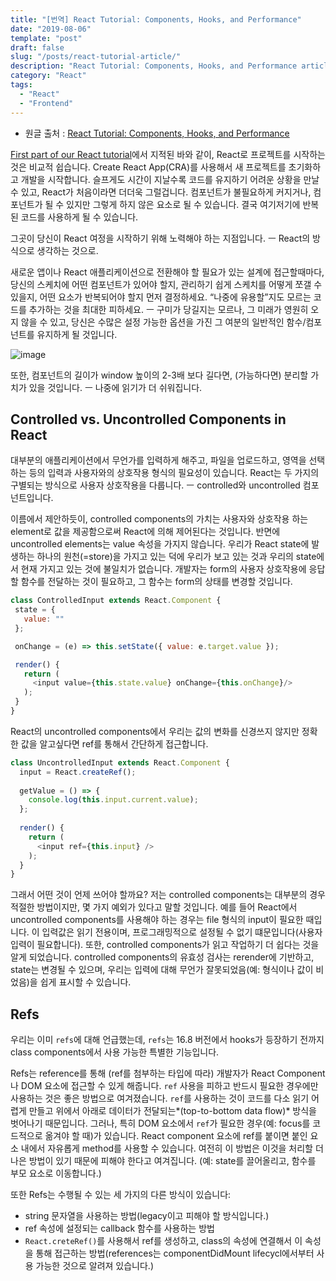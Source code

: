 ```yaml
---
title: "[번역] React Tutorial: Components, Hooks, and Performance"
date: "2019-08-06"
template: "post"
draft: false
slug: "/posts/react-tutorial-article/"
description: "React Tutorial: Components, Hooks, and Performance article을 번역한 글입니다."
category: "React"
tags:
  - "React"
  - "Frontend"
---
```


* 원글 출처 : [React Tutorial: Components, Hooks, and Performance](https://www.toptal.com/react/react-tutorial-pt2)

[First part of our React tutorial](https://www.toptal.com/react/react-tutorial-pt1)에서 지적된 바와 같이, React로 프로젝트를 시작하는 것은 비교적 쉽습니다. Create React App(CRA)를 사용해서 새 프로젝트를 초기화하고 개발을 시작합니다. 슬프게도 시간이 지날수록 코드를 유지하기 어려운 상황을 만날 수 있고, React가 처음이라면 더더욱 그럴겁니다. 컴포넌트가 불필요하게 커지거나, 컴포넌트가 될 수 있지만 그렇게 하지 않은 요소로 될 수 있습니다. 결국 여기저기에 반복된 코드를 사용하게 될 수 있습니다.

그곳이 당신이 React 여정을 시작하기 위해 노력해야 하는 지점입니다. ㅡ React의 방식으로 생각하는 것으로.

새로운 앱이나 React 애플리케이션으로 전환해야 할 필요가 있는 설계에 접근할때마다, 당신의 스케치에 어떤 컴포넌트가 있어야 할지, 관리하기 쉽게 스케치를 어떻게 쪼갤 수 있을지, 어떤 요소가 반복되어야 할지 먼저 결정하세요. “나중에 유용할”지도 모르는 코드를 추가하는 것을 최대한 피하세요. ㅡ 구미가 당길지는 모르나, 그 미래가 영원히 오지 않을 수 있고, 당신은 수많은 설정 가능한 옵션을 가진 그 여분의 일반적인 함수/컴포넌트를 유지하게 될 것입니다.

![image](https://uploads.toptal.io/blog/image/129144/toptal-blog-image-1550483251362-76ef921666d84b4f8437e4865414ebd6.png)

또한, 컴포넌트의 길이가 window 높이의 2-3배 보다 길다면, (가능하다면) 분리할 가치가 있을 것입니다. ㅡ 나중에 읽기가 더 쉬워집니다.

## Controlled vs. Uncontrolled Components in React
대부분의 애플리케이션에서 무언가를 입력하게 해주고, 파일을 업로드하고, 영역을 선택하는 등의 입력과 사용자와의 상호작용 형식의 필요성이 있습니다. React는 두 가지의 구별되는 방식으로 사용자 상호작용을 다룹니다. ㅡ controlled와 uncontrolled 컴포넌트입니다.

이름에서 제안하듯이, controlled components의 가치는 사용자와 상호작용 하는 element로 값을 제공함으로써 React에 의해 제어된다는 것입니다. 반면에 uncontrolled elements는 value 속성을 가지지 않습니다. 우리가 React state에 발생하는 하나의 원천(=store)을 가지고 있는 덕에 우리가 보고 있는 것과 우리의 state에서 현재 가지고 있는 것에 불일치가 없습니다. 개발자는 form의 사용자 상호작용에 응답할 함수를 전달하는 것이 필요하고, 그 함수는 form의 상태를 변경할 것입니다.

```js
class ControlledInput extends React.Component {
 state = {
   value: ""
 };

 onChange = (e) => this.setState({ value: e.target.value });

 render() {
   return (
     <input value={this.state.value} onChange={this.onChange}/>
   );
 }
}
```

React의 uncontrolled components에서 우리는 값의 변화를 신경쓰지 않지만 정확한 값을 알고싶다면 ref를 통해서 간단하게 접근합니다.

```js
class UncontrolledInput extends React.Component {
  input = React.createRef();
   
  getValue = () => {
    console.log(this.input.current.value);
  };
  
  render() {
    return (
      <input ref={this.input} />
    );
  }
}
```

그래서 어떤 것이 언제 쓰어야 할까요? 저는 controlled components는 대부분의 경우 적절한 방법이지만,  몇 가지 예외가 있다고 말할 것입니다. 예를 들어 React에서 uncontrolled components를 사용해야 하는 경우는 file 형식의 input이 필요한 때입니다. 이 입력값은 읽기 전용이며, 프로그래밍적으로 설정될 수 없기 떄문입니다(사용자 입력이 필요합니다). 또한, controlled components가 읽고 작업하기 더 쉽다는 것을 알게 되었습니다. controlled components의 유효성 검사는 rerender에 기반하고, state는 변경될 수 있으며, 우리는 입력에 대해 무언가 잘못되었음(예: 형식이나 값이 비었음)을 쉽게 표시할 수 있습니다.

## Refs
우리는 이미 `refs`에 대해 언급했는데, `refs`는 16.8 버전에서 hooks가 등장하기 전까지 class components에서 사용 가능한 특별한 기능입니다. 

Refs는 reference를 통해 (ref를 첨부하는 타입에 따라) 개발자가 React Component나 DOM 요소에 접근할 수 있게 해줍니다. `ref` 사용을 피하고 반드시 필요한 경우에만 사용하는 것은 좋은 방법으로 여겨졌습니다. `ref`를 사용하는 것이 코드를 다소 읽기 어렵게 만들고 위에서 아래로 데이터가 전달되는*(top-to-bottom data flow)* 방식을 벗어나기 때문입니다. 그러나, 특히 DOM 요소에서 `ref`가 필요한 경우(예: focus를 코드적으로 옮겨야 할 때)가 있습니다. React component 요소에 ref를 붙이면 붙인 요소 내에서 자유롭게 method를 사용할 수 있습니다. 여전히 이 방법은 이것을 처리할 더 나은 방법이 있기 때문에 피해야 한다고 여겨집니다. (예: state를 끌어올리고, 함수를 부모 요소로 이동합니다.)

또한 Refs는 수행될 수 있는 세 가지의 다른 방식이 있습니다:

* string 문자열을 사용하는 방법(legacy이고 피해야 할 방식입니다.)
* ref 속성에 설정되는 callback 함수를 사용하는 방법
* `React.creteRef()`를 사용해서 ref를 생성하고, class의 속성에 연결해서 이 속성을 통해 접근하는 방법(references는 componentDidMount lifecycl에서부터 사용 가능한 것으로 알려져 있습니다.)

